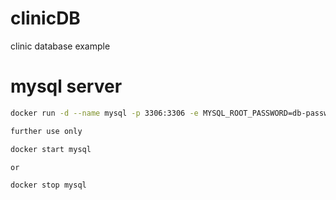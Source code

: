 # clinicDB
clinic database example

# mysql server

```bash
docker run -d --name mysql -p 3306:3306 -e MYSQL_ROOT_PASSWORD=db-password -v ${MYSQL_DIR}:/var/lib/mysql mysql

further use only

docker start mysql

or

docker stop mysql

```
